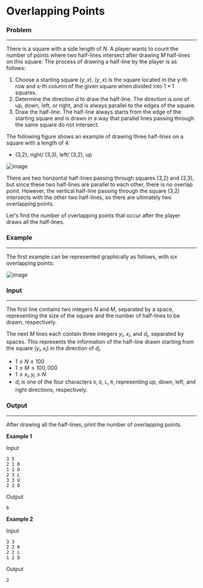 # Overlapping Points

### Problem

---

There is a square with a side length of $N$. A player wants to count the number of points where two half-lines intersect after drawing $M$ half-lines on this square. The process of drawing a half-line by the player is as follows:

1. Choose a starting square $(y, x)$. $(y, x)$ is the square located in the y-th row and x-th column of the given square when divided into $1\times1$ squares.
2. Determine the direction $d$ to draw the half-line. The direction is one of up, down, left, or right, and is always parallel to the edges of the square.
3. Draw the half-line. The half-line always starts from the edge of the starting square and is drawn in a way that parallel lines passing through the same square do not intersect.

The following figure shows an example of drawing three half-lines on a square with a length of 4:

- (3,2), right/ (3,3), left/ (3,2), up

![image](https://github.com/eunjian/goormchallenge/assets/46674129/a5a16c19-4bd4-4627-997d-8ffba1f6ab13)

There are two horizontal half-lines passing through squares (3,2) and (3,3), but since these two half-lines are parallel to each other, there is no overlap point. However, the vertical half-line passing through the square (3,2) intersects with the other two half-lines, so there are ultimately two overlapping points.

Let's find the number of overlapping points that occur after the player draws all the half-lines.

### Example

---

The first example can be represented graphically as follows, with six overlapping points:

![image](https://github.com/eunjian/goormchallenge/assets/46674129/024cd51d-5c3b-4f07-920d-03d70d4c67d3)

### Input

---

The first line contains two integers $N$ and $M$, separated by a space, representing the size of the square and the number of half-lines to be drawn, respectively.

The next $M$ lines each contain three integers $y_i$, $x_i$, and $d_i$, separated by spaces. This represents the information of the half-line drawn starting from the square $(y_i, x_i)$ in the direction of $d_i$.

- $1≤N≤100$
- $1≤M≤100,000$
- $1≤x_i,y_i≤N$
- $d_i$ is one of the four characters `U`, `D`, `L`, `R`, representing up, down, left, and right directions, respectively.

### Output

---

After drawing all the half-lines, print the number of overlapping points.

**Example 1**

Input

```
3 5
2 1 R
1 1 D
2 3 L
3 3 U
2 2 D

```

Output

```
6

```

**Example 2**

Input

```
3 3
2 2 R
2 2 L
1 2 D

```

Output
```
2
```
